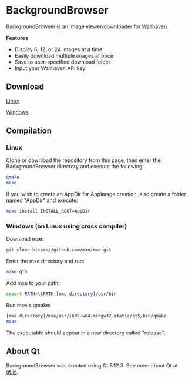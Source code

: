 # BackgroundBrowser

BackgroundBrowser is an image viewer/downloader for [Wallhaven](https://wallhaven.cc).

__Features__
* Display 6, 12, or 24 images at a time
* Easily download multiple images at once
* Save to user-specified download folder
* Input your Wallhaven API key

## Download

[Linux](https://www.dropbox.com/s/56t8kqx95saz0vd/BackgroundBrowser-linux-x86_64.zip?dl=1)

[Windows](https://www.dropbox.com/s/8ddz6csmu8lq9sj/BackgroundBrowser-win-x86.zip?dl=1)

## Compilation

### Linux

Clone or download the repository from this page, then enter the BackgroundBrowser
directory and execute the following:

```bash
qmake .
make
```

If you wish to create an AppDir for AppImage creation, also create a folder named
"AppDir" and execute:

```bash
make install INSTALL_ROOT=AppDir
```

### Windows (on Linux using cross compiler)

Download mxe:

```bash
git clone https://github.com/mxe/mxe.git
```

Enter the mxe directory and run:

```bash
make qt5
```

Add mxe to your path:

```bash
export PATH=\$PATH:[mxe directory]/usr/bin
```

Run mxe's qmake:

```bash
[mxe directory]/mxe/usr/i686-w64-mingw32.static/qt5/bin/qmake
make
```

The executable should appear in a new directory called "release".

## About Qt

BackgroundBrowser was created using Qt 5.12.3. See more about Qt at [qt.io](https://qt.io).